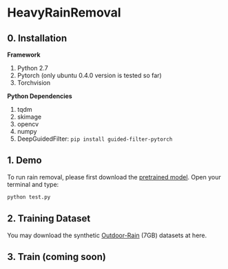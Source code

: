 # HeavyRainRemoval

## 0. Installation

**Framework**
1. Python 2.7
2. Pytorch (only ubuntu 0.4.0 version is tested so far)
3. Torchvision

**Python Dependencies**
1. tqdm
2. skimage
3. opencv
4. numpy
5. DeepGuidedFilter: `pip install guided-filter-pytorch`


## 1. Demo
To run rain removal, please first download the [pretrained model](https://drive.google.com/open?id=16MPZuRfwa9wgUQooMyYIlRGSmBGcLXPy). Open your terminal and type:


```python
python test.py
```

## 2. Training Dataset

You may download the synthetic [Outdoor-Rain](https://drive.google.com/open?id=1rFpW_coyxidYLK8vrcfViJLDd-BcSn4B) (7GB) datasets at here. 

## 3. Train (coming soon)
